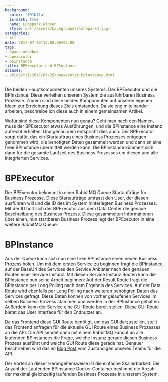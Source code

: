 ```yaml
---
background:
  color: '#91bffa'
  is-dark: true
  name: Luhepark Winsen
  style: url(/assets/backgrounds/luhepark4.jpg)
categories:
- tti
date: 2017-07-25T13:08:00+02:00
tags:
- bpaas-angebot
- bpexecutor
- bpinstance
title: BPExecutor und BPInstance
aliases:
- /blog/tti/2017/07/25/bpexecutor-bpinstance.html
---
```


Die beiden Hauptkomponenten unseres Systems: Der BPExecutor und die BPInstance.
Diese verleihen unserem System die ausführbaren Business Prozesse.
Zudem sind diese beiden Komponenten auf unseren eigenen Ideen zur Erreichung dieses Ziels entstanden.
Da sie eng miteinander arbeiten, beschreibe ich diese auch in einem gemeinsamen Artikel.

Wofür sind diese Komponenten nun genau?
Geht man nach den Namen, muss der BPExecutor etwas Ausführungen, und die BPInstance eine Instanz aufrecht erhalten.
Und genau dem entspricht dies auch: Der BPExecutor sorgt dafür, das ein Startauftrag eines Business Prozesses entgegen genommen wird, die benötigten Daten gesammelt werden und dann an eine freie BPInstance übermittelt werden kann.
Die BPInstance kümmert sich dann für die gesamte Laufzeit des Business Prozesses um diesen und alle integrierten Services.

# BPExecutor

Der BPExecutor bekommt in einer RabbitMQ Queue Startaufträge für Business Prozesse.
Diese Startaufträge umfasst den User, der diesen ausführen will und die ID des im System hinterlegten Business Prozesses.
Mit der ID holt sich der BPExecutor aus dem Data Center die genaue Beschreibung des Business Prozess.
Diese gesammelten Informationen über einen, nun startbaren Business Prozess legt der BPExecutor in eine weitere RabbitMQ Queue.

# BPInstance

Aus der Queue kann sich nun eine freie BPInstance einen neuen Business Prozess holen.
Um mit dem ersten Service zu beginnen fragt die BPInstance auf der BaseUrl des Services den Service Anbieter nach den genauen Routen einer Service Instanz.
Mit diesen Service Instanz Routen kann die BPInstance nun seine Arbeit beginnen:
Auf der Result Route fragt die BPInstance per Long Polling nach dem Ergebnis des Services.
Auf der Data Route wird ebenfalls per Long Polling nach weiteren benötigten Daten des Services gefragt.
Diese Daten können von vorher gelaufenen Services im selben Business Prozess stammen und werden in der BPInstance gehalten.
Außerdem kann der Service eine GUI Route bereit stellen.
Diese GUI Route bietet das User Interface für den Endnutzer an.

Da das Frontend diese GUI Route benötigt, um das GUI darzustellen, stellt das Frontend anfragen für die aktuelle GUI Route eines Business Prozesses an die API.
Die API sendet dann mit einem RabbitMQ Fanout an alle laufenden BPInstances die Frage, welche Instanz gerade diesen Business Prozess ausführt und welche GUI Route diese gerade hat.
Genauer beschrieben wird das im [Blog Post](//tti-ss2017-portfolio.jimdo.com/2017/07/08/kommunikation-api-und-bpinstance/) vom Zuständigen unseres Teams für die API.

Der Vorteil an dieser Herangehensweise ist die einfache Skalierbarkeit.
Die Anzahl der Laufenden BPInstance Docker Container bestimmt die Anzahl der maximal gleichzeitig laufenden Business Prozesse in unserem System.
